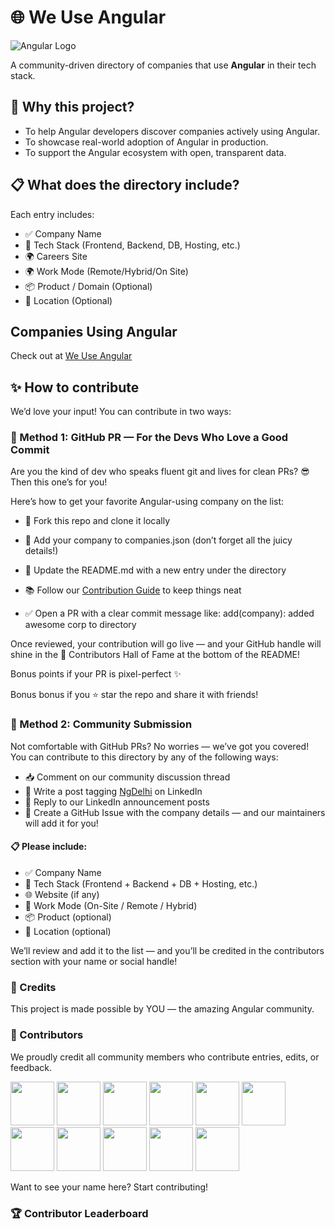 # 🌐 We Use Angular

![Angular Logo](./angular_logo.png)

A community-driven directory of companies that use **Angular** in their tech stack.

## 🚀 Why this project?

- To help Angular developers discover companies actively using Angular.
- To showcase real-world adoption of Angular in production.
- To support the Angular ecosystem with open, transparent data.

## 📋 What does the directory include?

Each entry includes:

- ✅ Company Name
- 🧱 Tech Stack (Frontend, Backend, DB, Hosting, etc.)
- 🌍 Careers Site
- 🌍 Work Mode (Remote/Hybrid/On Site)
- 📦 Product / Domain (Optional)
- 📍 Location (Optional)

## Companies Using Angular

Check out at [We Use Angular](https://weuseangular.netlify.app/)

## ✨ How to contribute

We’d love your input! You can contribute in two ways:

### 🚀 Method 1: GitHub PR — For the Devs Who Love a Good Commit

Are you the kind of dev who speaks fluent git and lives for clean PRs? 😎
Then this one’s for you!

Here’s how to get your favorite Angular-using company on the list:

- 🍴 Fork this repo and clone it locally

- 🧩 Add your company to companies.json (don’t forget all the juicy details!)

- 📝 Update the README.md with a new entry under the directory

- 📚 Follow our [Contribution Guide](contribute.md) to keep things neat

- ✅ Open a PR with a clear commit message like:
  add(company): added awesome corp to directory

Once reviewed, your contribution will go live — and your GitHub handle will shine in the 🎉 Contributors Hall of Fame at the bottom of the README!

Bonus points if your PR is pixel-perfect ✨

Bonus bonus if you ⭐ star the repo and share it with friends!

### 💬 Method 2: Community Submission

Not comfortable with GitHub PRs? No worries — we’ve got you covered!
You can contribute to this directory by any of the following ways:

- 📥 Comment on our community discussion thread
- 💬 Write a post tagging [NgDelhi](https://www.linkedin.com/company/ng-delhi/) on LinkedIn
- 💬 Reply to our LinkedIn announcement posts
- 🐛 Create a GitHub Issue with the company details — and our maintainers will add it for you!

#### 📋 Please include:

- ✅ Company Name
- 🧱 Tech Stack (Frontend + Backend + DB + Hosting, etc.)
- 🌐 Website (if any)
- 🏢 Work Mode (On-Site / Remote / Hybrid)
- 📦 Product (optional)
- 📍 Location (optional)

We’ll review and add it to the list — and you’ll be credited in the contributors section with your name or social handle!

### 🙌 Credits

This project is made possible by YOU — the amazing Angular community.

### 💖 Contributors

We proudly credit all community members who contribute entries, edits, or feedback.

[<img src="https://github.com/rohtashsethi.png" width="70px;"/>](https://github.com/rohtashsethi/)
[<img src="https://avatars.githubusercontent.com/u/68898731" width="70px;"/>](https://github.com/howdysuraj/)
[<img src="https://avatars.githubusercontent.com/u/6235979" width="70px;"/>](https://github.com/HimanshuGoel/)
[<img src="https://avatars.githubusercontent.com/u/21971232" width="70px;"/>](https://github.com/yshashi/)
[<img src="https://avatars.githubusercontent.com/u/23075472" width="70px;"/>](https://github.com/ansafans/)
[<img src="https://avatars.githubusercontent.com/u/74976438" width="70px;"/>](https://github.com/vamshi-ui/)
[<img src="https://avatars.githubusercontent.com/u/64941442" width="70px;"/>](https://github.com/KingsleyAmankwah/)
[<img src="https://avatars.githubusercontent.com/u/48760089" width="70px;"/>](https://github.com/Muzummil/)
[<img src="https://avatars.githubusercontent.com/u/36048341" width="70px;"/>](https://github.com/AyushiRohela/)
[<img src="https://avatars.githubusercontent.com/u/96347576" width="70px;"/>](https://github.com/adi-ray/)
[<img src="https://avatars.githubusercontent.com/u/19947758" width="70px;"/>](https://github.com/ajitzero/)

Want to see your name here? Start contributing!

### 🏆 Contributor Leaderboard

<!-- leaderboard-start -->

<!-- leaderboard-end -->
